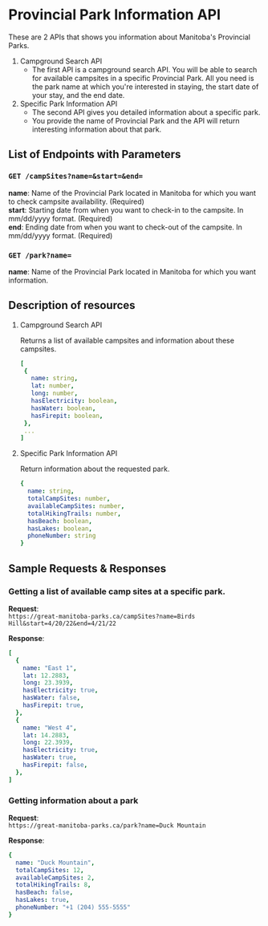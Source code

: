 
# Provincial Park Information API 
These are 2 APIs that shows you information about Manitoba's Provincial Parks. 
1. Campground Search API 
   * The first API is a campground search API. You will be able to search for available campsites in a specific Provincial Park. All you need is the park name at which you're interested in staying, the start date of your stay, and the end date.  
2. Specific Park Information API
   * The second API gives you detailed information about a specific park. 
   * You provide the name of Provincial Park and the API will return interesting information about that park. 
   
## List of Endpoints with Parameters

### ```GET /campSites?name=&start=&end=```

**name**: Name of the Provincial Park located in Manitoba for which you want to check campsite availability. (Required)  
**start**: Starting date from when you want to check-in to the campsite. In mm/dd/yyyy format. (Required)  
**end**: Ending date from when you want to check-out of the campsite. In mm/dd/yyyy format. (Required)  


### ```GET /park?name=```   

**name**: Name of the Provincial Park located in Manitoba for which you want information.


## Description of resources  
   1. Campground Search API
   
      Returns a list of available campsites and information about these campsites.  
       ```yaml
       [  
        {  
          name: string,  
          lat: number,  
          long: number,  
          hasElectricity: boolean,  
          hasWater: boolean,  
          hasFirepit: boolean,  
        }, 
        ...  
      ]   
      ```
  2. Specific Park Information API
  
      Return information about the requested park.  
      ```yaml
      {  
        name: string,  
        totalCampSites: number,  
        availableCampSites: number,  
        totalHikingTrails: number,  
        hasBeach: boolean,  
        hasLakes: boolean,  
        phoneNumber: string  
      }  
      ```
  
## Sample Requests & Responses

### Getting a list of available camp sites at a specific park.

**Request**:   
```https://great-manitoba-parks.ca/campSites?name=Birds Hill&start=4/20/22&end=4/21/22``` 

**Response**: 
```yaml
[
  {
    name: "East 1",
    lat: 12.2883,
    long: 23.3939,
    hasElectricity: true,
    hasWater: false,
    hasFirepit: true,
  },
  {
    name: "West 4",
    lat: 14.2883,
    long: 22.3939,
    hasElectricity: true,
    hasWater: true,
    hasFirepit: false,
  },
]
```

### Getting information about a park

**Request**:  
```https://great-manitoba-parks.ca/park?name=Duck Mountain``` 

**Response**: 
```yaml
{
  name: "Duck Mountain",
  totalCampSites: 12,
  availableCampSites: 2,
  totalHikingTrails: 8,
  hasBeach: false,
  hasLakes: true,
  phoneNumber: "+1 (204) 555-5555"
}
```


  
